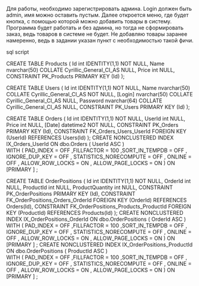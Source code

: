 Для работы, необходимо зарегистрировать админа. Login должен быть admin, имя можно оставить пустым. Далее откроется меню, где будет кнопка, с помощью которой можно добавить товары в систему. 
Программа будет работать и без админа, но тогда не сформировать заказ, ведь товаров в системе не будет. Не добавляю товары заранее намеренно, ведь в задании указан пункт с необходимостью такой фичи. 



sql script

CREATE TABLE Products (
	Id int IDENTITY(1,1) NOT NULL,
	Name nvarchar(50) COLLATE Cyrillic_General_CI_AS NULL,
	Price int NULL,
	CONSTRAINT PK_Products PRIMARY KEY (Id)
);


CREATE TABLE Users (
	Id int IDENTITY(1,1) NOT NULL,
	Name nvarchar(50) COLLATE Cyrillic_General_CI_AS NOT NULL,
	[Login] nvarchar(50) COLLATE Cyrillic_General_CI_AS NULL,
	Password nvarchar(64) COLLATE Cyrillic_General_CI_AS NULL,
	CONSTRAINT PK_Users PRIMARY KEY (Id)
);


CREATE TABLE Orders (
	Id int IDENTITY(1,1) NOT NULL,
	UserId int NULL,
	Price int NULL,
	[Date] datetime2 NOT NULL,
	CONSTRAINT PK_Orders PRIMARY KEY (Id),
	CONSTRAINT FK_Orders_Users_UserId FOREIGN KEY (UserId) REFERENCES Users(Id)
);
 CREATE NONCLUSTERED INDEX IX_Orders_UserId ON dbo.Orders (  UserId ASC  )  
	 WITH (  PAD_INDEX = OFF ,FILLFACTOR = 100  ,SORT_IN_TEMPDB = OFF , IGNORE_DUP_KEY = OFF , STATISTICS_NORECOMPUTE = OFF , ONLINE = OFF , ALLOW_ROW_LOCKS = ON , ALLOW_PAGE_LOCKS = ON  )
	 ON [PRIMARY ] ;


CREATE TABLE OrderPositions (
	Id int IDENTITY(1,1) NOT NULL,
	OrderId int NULL,
	ProductId int NULL,
	ProductQuantity int NULL,
	CONSTRAINT PK_OrderPositions PRIMARY KEY (Id),
	CONSTRAINT FK_OrderPositions_Orders_OrderId FOREIGN KEY (OrderId) REFERENCES Orders(Id),
	CONSTRAINT FK_OrderPositions_Products_ProductId FOREIGN KEY (ProductId) REFERENCES Products(Id)
);
 CREATE NONCLUSTERED INDEX IX_OrderPositions_OrderId ON dbo.OrderPositions (  OrderId ASC  )  
	 WITH (  PAD_INDEX = OFF ,FILLFACTOR = 100  ,SORT_IN_TEMPDB = OFF , IGNORE_DUP_KEY = OFF , STATISTICS_NORECOMPUTE = OFF , ONLINE = OFF , ALLOW_ROW_LOCKS = ON , ALLOW_PAGE_LOCKS = ON  )
	 ON [PRIMARY ] ;
 CREATE NONCLUSTERED INDEX IX_OrderPositions_ProductId ON dbo.OrderPositions (  ProductId ASC  )  
	 WITH (  PAD_INDEX = OFF ,FILLFACTOR = 100  ,SORT_IN_TEMPDB = OFF , IGNORE_DUP_KEY = OFF , STATISTICS_NORECOMPUTE = OFF , ONLINE = OFF , ALLOW_ROW_LOCKS = ON , ALLOW_PAGE_LOCKS = ON  )
	 ON [PRIMARY ] ;
